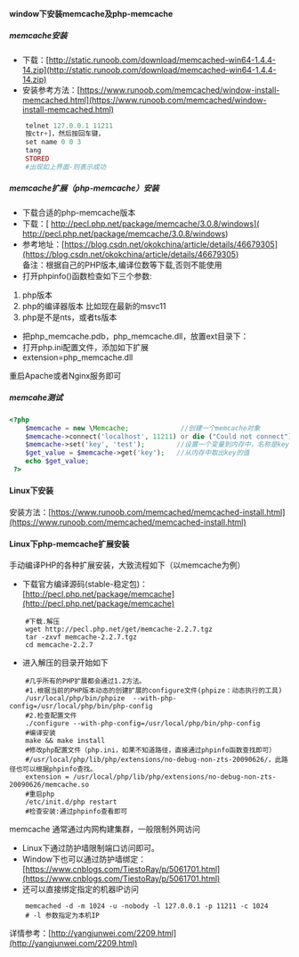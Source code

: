 ####  window下安装memcache及php-memcache
##### memcache安装
- 下载：[http://static.runoob.com/download/memcached-win64-1.4.4-14.zip](http://static.runoob.com/download/memcached-win64-1.4.4-14.zip)
- 安装参考方法：[https://www.runoob.com/memcached/window-install-memcached.html](https://www.runoob.com/memcached/window-install-memcached.html)
```php
    telnet 127.0.0.1 11211
    按ctr+]，然后按回车键，
    set name 0 0 3
    tang
    STORED
    #出现如上界面-则表示成功
```
##### memcache扩展（php-memcache）安装
- 下载合适的php-memcache版本
- 下载：[ http://pecl.php.net/package/memcache/3.0.8/windows]( http://pecl.php.net/package/memcache/3.0.8/windows) 
- 参考地址：[https://blog.csdn.net/okokchina/article/details/46679305](https://blog.csdn.net/okokchina/article/details/46679305)
 <br>备注：根据自己的PHP版本,编译位数等下载,否则不能使用
- 打开phpinfo()函数检查如下三个参数:
1. php版本
2. php的编译器版本  比如现在最新的msvc11
3. php是不是nts，或者ts版本 

- 把php_memcache.pdb，php_memcache.dll，放置ext目录下：
- 打开php.ini配置文件，添加如下扩展
- extension=php_memcache.dll

重启Apache或者Nginx服务即可

#####  memcahe测试
```php
<?php
    $memcache = new \Memcache;             //创建一个memcache对象
    $memcache->connect('localhost', 11211) or die ("Could not connect"); //连接Memcached服务器
    $memcache->set('key', 'test');        //设置一个变量到内存中，名称是key 值是test
    $get_value = $memcache->get('key');   //从内存中取出key的值
    echo $get_value;
 ?>
```
#### Linux下安装
安装方法：[https://www.runoob.com/memcached/memcached-install.html](https://www.runoob.com/memcached/memcached-install.html)

#### Linux下php-memcache扩展安装
手动编译PHP的各种扩展安装，大致流程如下（以memcache为例）
- 下载官方编译源码(stable-稳定包)：[http://pecl.php.net/package/memcache](http://pecl.php.net/package/memcache)
```shell
    #下载.解压
    wget http://pecl.php.net/get/memcache-2.2.7.tgz               
    tar -zxvf memcache-2.2.7.tgz
    cd memcache-2.2.7
```
- 进入解压的目录开始如下
```shell
    #几乎所有的PHP扩展都会通过1.2方法。
    #1.根据当前的PHP版本动态的创建扩展的configure文件(phpize：动态执行的工具)
    /usr/local/php/bin/phpize  --with-php-config=/usr/local/php/bin/php-config
    #2.检查配置文件
    ./configure --with-php-config=/usr/local/php/bin/php-config
    #编译安装
    make && make install
    #修改php配置文件（php.ini，如果不知道路径，直接通过phpinfo函数查找即可）
    #/usr/local/php/lib/php/extensions/no-debug-non-zts-20090626/，此路径也可以根据phpinfo查找。
    extension = /usr/local/php/lib/php/extensions/no-debug-non-zts-20090626/memcache.so
    #重启php
    /etc/init.d/php restart
    #检查安装:通过phpinfo查看即可
```

memcache 通常通过内网构建集群，一般限制外网访问
- Linux下通过防护墙限制端口访问即可。
- Window下也可以通过防护墙绑定：[https://www.cnblogs.com/TiestoRay/p/5061701.html](https://www.cnblogs.com/TiestoRay/p/5061701.html)
- 还可以直接绑定指定的机器IP访问 
```shell
    memcached -d -m 1024 -u -nobody -l 127.0.0.1 -p 11211 -c 1024
    # -l 参数指定为本机IP
```
详情参考：[http://yangjunwei.com/2209.html](http://yangjunwei.com/2209.html)


